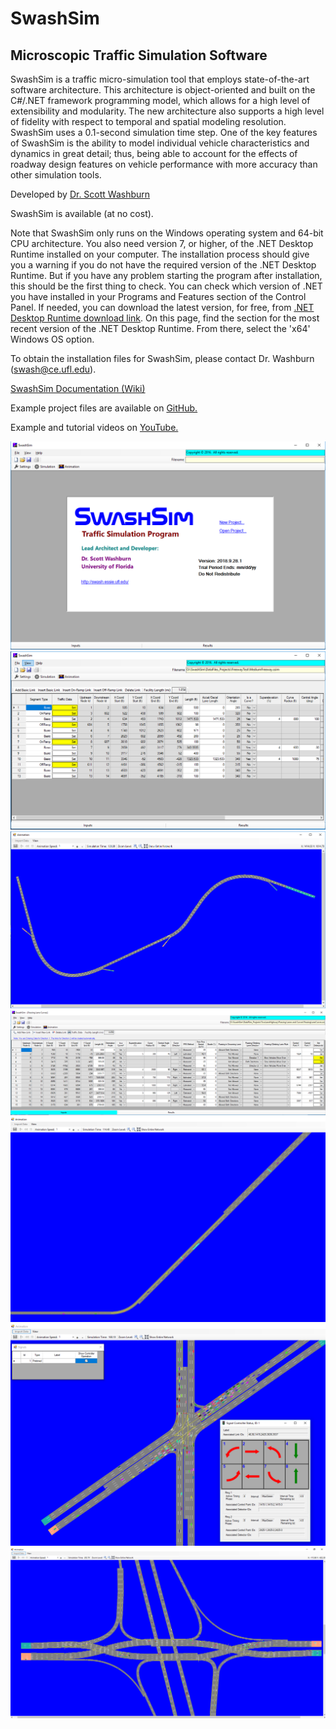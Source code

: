 # SwashSim

## Microscopic Traffic Simulation Software

SwashSim is a traffic micro-simulation tool that employs state-of-the-art software architecture. This architecture is object-oriented and built on the C#/.NET framework programming model, which allows for a high level of extensibility and modularity. The new architecture also supports a high level of fidelity with respect to temporal and spatial modeling resolution. SwashSim uses a 0.1-second simulation time step. One of the key features of SwashSim is the ability to model
individual vehicle characteristics and dynamics in great detail; thus, being able to account for the effects of roadway design features on vehicle performance with more accuracy than other simulation tools.

Developed by <a href="https://faculty.eng.ufl.edu/scott-washburn">Dr. Scott Washburn</a>

SwashSim is available (at no cost).

Note that SwashSim only runs on the Windows operating system and 64-bit CPU architecture. You also need version 7, or higher, of the .NET Desktop Runtime installed on your computer. The installation process should give you a warning if you do not have the required version of the .NET Desktop Runtime. But if you have any problem starting the program after installation, this should be the first thing to check.  You can check which version of .NET you have installed in your Programs and Features section of the Control Panel.  If needed, you can download the latest version, for free, from <a href="https://dotnet.microsoft.com/en-us/download/dotnet/7.0">.NET Desktop Runtime download link</a>. On this page, find the section for the most recent version of the .NET Desktop Runtime. From there, select the 'x64' Windows OS option.

To obtain the installation files for SwashSim, please contact Dr. Washburn (swash@ce.ufl.edu).

<a href="https://swashsim.miraheze.org">SwashSim Documentation (Wiki)</a>

Example project files are available on <a href="https://github.com/swash17/SwashSim/tree/master/Projects">GitHub.</a>

Example and tutorial videos on <a href="https://www.youtube.com/channel/UCNZCZ00coz8na0MtHBhdetg">YouTube.</a>

<img alt="Start Screen" src="Images\SwashSimStartScreen.PNG">
<img alt="Freeway Facility Input Screen" src="Images\SwashSimFreewayInputScreen.PNG">
<img alt="Freeway Facility Animation Screen" src="Images\SwashSimFreewayAnimationScreen.PNG">
<img alt="Two-Lane Highway Input Screen" src="Images\SwashSimTwoLaneHwyInputScreen.PNG">
<img alt="Two-Lane Highway Animation Screen" src="Images\SwashSimTwoLaneHwyAnimationScreen.PNG">
<img alt="Signalized Intersection Animation Screen" src="Images\SwashSimSignalIntAnimation.PNG">
<img alt="Diverging Diamond Interchange Animation Screen" src="Images\SwashSimDDIAnimationScreen.PNG">
